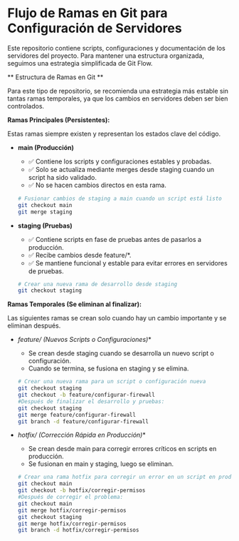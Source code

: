 # Flujo de Ramas en Git para Configuración de Servidores

Este repositorio contiene scripts, configuraciones y documentación de los servidores del proyecto. Para mantener una estructura organizada, seguimos una estrategia simplificada de Git Flow.

 ** Estructura de Ramas en Git **

Para este tipo de repositorio, se recomienda una estrategia más estable sin tantas ramas temporales, ya que los cambios en servidores deben ser bien controlados.

 **Ramas Principales (Persistentes):**

Estas ramas siempre existen y representan los estados clave del código.

* **main (Producción)**
    * ✅ Contiene los scripts y configuraciones estables y probadas.
    * ✅ Solo se actualiza mediante merges desde staging cuando un script ha sido validado.
    * ✅ No se hacen cambios directos en esta rama.

    ```bash
    # Fusionar cambios de staging a main cuando un script está listo
    git checkout main
    git merge staging
    ```

* **staging (Pruebas)**
    * ✅ Contiene scripts en fase de pruebas antes de pasarlos a producción.
    * ✅ Recibe cambios desde feature/*.
    * ✅ Se mantiene funcional y estable para evitar errores en servidores de pruebas.

    ```bash
    # Crear una nueva rama de desarrollo desde staging
    git checkout staging
    ```

 **Ramas Temporales (Se eliminan al finalizar):**

Las siguientes ramas se crean solo cuando hay un cambio importante y se eliminan después.

* **feature/* (Nuevos Scripts o Configuraciones)**
    * Se crean desde staging cuando se desarrolla un nuevo script o configuración.
    * Cuando se termina, se fusiona en staging y se elimina.

    ```bash
    # Crear una nueva rama para un script o configuración nueva
    git checkout staging
    git checkout -b feature/configurar-firewall
    #Después de finalizar el desarrollo y pruebas:
    git checkout staging
    git merge feature/configurar-firewall
    git branch -d feature/configurar-firewall
    ```

* **hotfix/* (Corrección Rápida en Producción)**
    * Se crean desde main para corregir errores críticos en scripts en producción.
    * Se fusionan en main y staging, luego se eliminan.

    ```bash
    # Crear una rama hotfix para corregir un error en un script en producción
    git checkout main
    git checkout -b hotfix/corregir-permisos
    #Después de corregir el problema:
    git checkout main
    git merge hotfix/corregir-permisos
    git checkout staging
    git merge hotfix/corregir-permisos
    git branch -d hotfix/corregir-permisos
    ```
